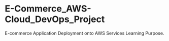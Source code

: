 # E-Commerce_AWS-Cloud_DevOps_Project
E-commerce Application Deployment onto AWS Services Learning Purpose. 
